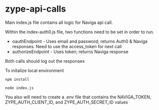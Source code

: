 # zype-api-calls

Main index.js file contains all logic for Naviga api call.

Within the index-auth0.js file, two functions need to be set in order to run. 

- oauthEndpoint - Uses email and password; returns Auth0 & Naviga responses. Need to use the access_token for next call
- authorizeEndpoint - Uses token; returns Naviga response

Both calls should log out the responses

To initalize local environment

`npm install`

`node index.js`

You also will need to create a .env file that contains the NAVIGA_TOKEN, ZYPE_AUTH_CLIENT_ID, and ZYPE_AUTH_SECRET_ID values
